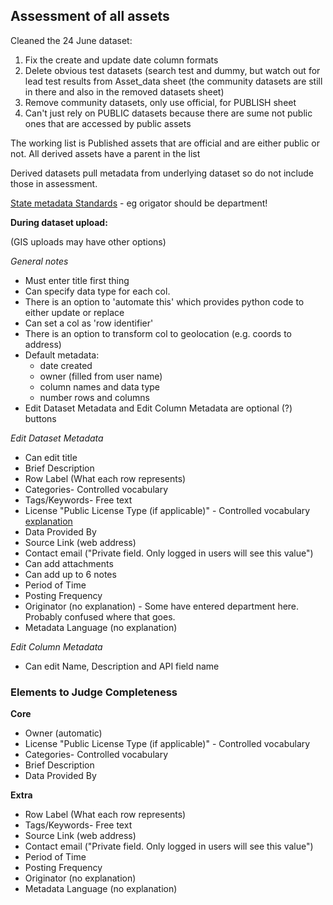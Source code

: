 ## Assessment of all assets

Cleaned the 24 June dataset:

1. Fix the create and update date column formats
2. Delete obvious test datasets (search test and dummy, but watch out for lead test results from Asset_data sheet (the community datasets are still in there and also in the removed datasets sheet)
3. Remove community datasets, only use official, for PUBLISH sheet
4. Can't just rely on PUBLIC datasets because there are sume not public ones that are accessed by public assets

The working list is Published assets that are official and are either public or not. All derived assets have a parent in the list

Derived datasets pull metadata from underlying dataset so do not include those in assessment.


[State metadata Standards](https://docs.google.com/viewerng/viewer?url=https://ocio.wa.gov/sites/default/files/public/policies/187_10.docx) - eg origator should be department!

**During dataset upload:**

(GIS uploads may have other options)

*General notes*
* Must enter title first thing
* Can specify data type for each col.
* There is an option to 'automate this' which provides python code to either update or replace
* Can set a col as 'row identifier'
* There is an option to transform col to geolocation (e.g. coords to address)
* Default metadata:
  * date created
  * owner (filled from user name)
  * column names and data type
  * number rows and columns
* Edit Dataset Metadata and Edit Column Metadata are optional (?) buttons

*Edit Dataset Metadata*
* Can edit title
* Brief Description
* Row Label (What each row represents)
* Categories- Controlled vocabulary
* Tags/Keywords- Free text
* License "Public License Type (if applicable)" - Controlled vocabulary [explanation](https://support.socrata.com/hc/en-us/articles/202950218-Which-licensing-option-should-I-use-)
* Data Provided By
* Source Link (web address)
* Contact email ("Private field. Only logged in users will see this value")
* Can add attachments
* Can add up to 6 notes
* Period of Time
* Posting Frequency
* Originator (no explanation) - Some have entered department here. Probably confused where that goes.
* Metadata Language (no explanation)

*Edit Column Metadata*
* Can edit Name, Description and API field name

### Elements to Judge Completeness

**Core**

* Owner (automatic)
* License "Public License Type (if applicable)" - Controlled vocabulary
* Categories- Controlled vocabulary
* Brief Description
* Data Provided By

**Extra**

* Row Label (What each row represents)
* Tags/Keywords- Free text
* Source Link (web address)
* Contact email ("Private field. Only logged in users will see this value")
* Period of Time
* Posting Frequency
* Originator (no explanation)
* Metadata Language (no explanation)

